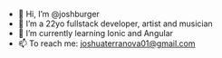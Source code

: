 - 👋 Hi, I’m @joshburger
- 👀 I’m a 22yo fullstack developer, artist and musician
- 🌱 I’m currently learning Ionic and Angular
- 📫 To reach me: joshuaterranova01@gmail.com

